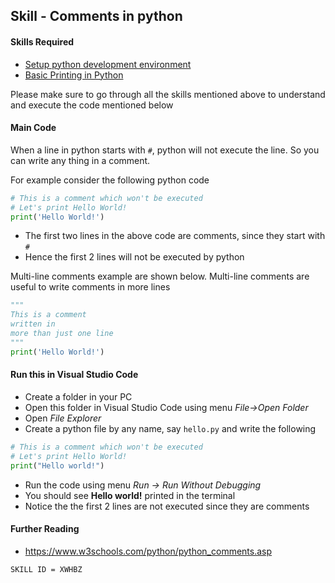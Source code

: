 ## Skill - Comments in python

#### Skills Required
* [Setup python development environment](https://nagasudhir.blogspot.com/2020/04/setup-python-development-environment_14.html)
* [Basic Printing in Python](https://nagasudhir.blogspot.com/2020/04/basic-printing-in-python.html)

Please make sure to go through all the skills mentioned above to understand and execute the code mentioned below

#### Main Code
When a line in python starts with ```#```, python will not execute the line.
 So you can write any thing in a comment.

For example consider the following python code
```python
# This is a comment which won't be executed
# Let's print Hello World!
print('Hello World!')
```
* The first two lines in the above code are comments, since they start with ```#``` 
* Hence the first 2 lines will not be executed by python

Multi-line comments example are shown below. Multi-line comments are useful to write comments in more lines
```python
"""  
This is a comment  
written in  
more than just one line  
"""
print('Hello World!')
```

#### Run this in Visual Studio Code
* Create a folder in your PC
* Open this folder in Visual Studio Code using menu _File->Open Folder_
* Open _File Explorer_
* Create a python file by any name, say ```hello.py``` and write the following
```python
# This is a comment which won't be executed
# Let's print Hello World!
print("Hello world!")
```
* Run the code using menu _Run -> Run Without Debugging_
* You should see __Hello world!__ printed in the terminal
* Notice the the first 2 lines are not executed since they are comments

#### Further Reading
* https://www.w3schools.com/python/python_comments.asp

```SKILL ID = XWHBZ```
<!--stackedit_data:
eyJwcm9wZXJ0aWVzIjoidGl0bGU6IENvbW1lbnRzIGluIHB5dG
hvblxuYXV0aG9yOiBOYWdhc3VkaGlyIFB1bGxhXG50YWdzOiAn
cHl0aG9uLCBsZWFybmluZywgdHV0b3JpYWwsIHRhbWluZ19weX
Rob25fc2tpbGwnXG5jYXRlZ29yaWVzOiB0YW1pbmdfcHl0aG9u
X3NraWxsXG5kYXRlOiAnMjAyMC0wNC0xNSdcbiIsImhpc3Rvcn
kiOlsxNTU2Nzg3ODQ4LC0yMTEzNTE4ODczXX0=
-->